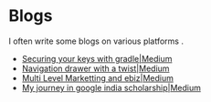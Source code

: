 # Blogs


I often write some blogs on various platforms .

- [Securing your keys with gradle|Medium](https://medium.com/@anshsachdeva.work/securing-your-keys-with-gradle-variables-648b7faecf67)
- [Navigation drawer with a twist|Medium](https://blog.usejournal.com/navigation-drawer-with-a-twist-3dacb21f6b72)
- [Multi Level Marketting and ebiz|Medium ](https://medium.com/@anshsachdevaprofessional/multi-level-marketing-and-ebiz-6f3800947cd3)
- [My journey in google india scholarship|Medium](https://medium.com/@anshsachdevaprofessional/my-journey-for-udacity-india-scholarship-16b97a6f53d4)
